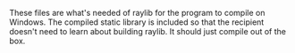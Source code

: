 These files are what's needed of raylib for the program to compile on Windows. The compiled static library is included so that the recipient doesn't need to learn about building raylib. It should just compile out of the box.
